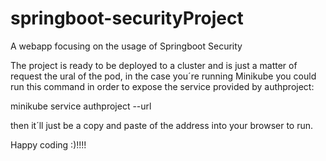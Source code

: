 # springboot-securityProject
A webapp focusing on the usage of Springboot Security

The project is ready to be deployed to a cluster and is just a matter of request the ural of the pod, in the case you´re running Minikube you could run this command in order to expose the service provided by authproject:

minikube service authproject --url

then it´ll just be a copy and paste of the address into your browser to run.

Happy coding :)!!!!

